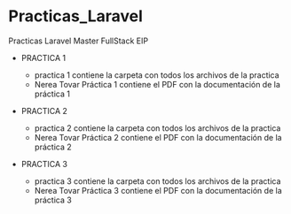 # Practicas_Laravel
Practicas Laravel Master FullStack EIP

- PRACTICA 1
  * practica 1 contiene la carpeta con todos los archivos de la practica
  * Nerea Tovar Práctica 1 contiene el PDF con la documentación de la práctica 1

- PRACTICA 2
  * practica 2 contiene la carpeta con todos los archivos de la practica
  * Nerea Tovar Práctica 2 contiene el PDF con la documentación de la práctica 2

 - PRACTICA 3
   * practica 3 contiene la carpeta con todos los archivos de la practica
   * Nerea Tovar Práctica 3 contiene el PDF con la documentación de la práctica 3
